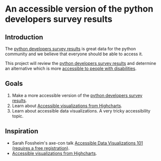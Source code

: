 # An accessible version of the python developers survey results

## Introduction

The [python developers survey results](https://www.jetbrains.com/lp/python-developers-survey-2020/) is great data for the python community and we believe that everyone should be able to access it.

This project will review the [python developers survey results](https://www.jetbrains.com/lp/python-developers-survey-2020/) and determine an alternative which is more [accessible to people with disabilities](https://www.w3.org/WAI/fundamentals/accessibility-intro/).

## Goals

1. Make a more accessible version of the [python developers survey results](https://www.jetbrains.com/lp/python-developers-survey-2020/).
2. Learn about [Accessible visualizations from Highcharts](https://www.highcharts.com/docs/accessibility/accessibility-module).
3. Learn about accessible data visualizations. A very tricky accessibility topic.

## Inspiration

* Sarah Fossheim's axe-con talk [Accessible Data Visualizations 101 (requires a free registration)](https://axe-con.com/event/accessible-data-visualizations-101/).
* [Accessible visualizations from Highcharts](https://www.highcharts.com/docs/accessibility/accessibility-module).
